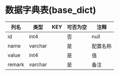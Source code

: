 # 数据字典表(base_dict)
| 列名   | 类型   | KEY  | 可否为空 | 注释   |
| ---- | ---- | ---- | ---- | ---- |
|id|int4||否|null|
|name|varchar||是|配置名称|
|value|int4||是|值|
|remark|varchar||是|备注|
